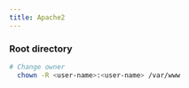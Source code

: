 ```yaml
---
title: Apache2
---
```


### Root directory

```bash
# Change owner
  chown -R <user-name>:<user-name> /var/www
```
